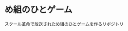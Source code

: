 # め組のひとゲーム

スクール革命で放送された[め組のひとゲーム](https://www.tiktok.com/@tvshowjp234y/video/7454128104550780193?q=%E3%82%81%E7%B5%84%E3%81%AE%E3%81%B2%E3%81%A8%E3%82%B2%E3%83%BC%E3%83%A0&t=1744454445168)を作るリポジトリ